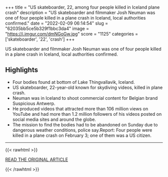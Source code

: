 +++
title = "US skateboarder, 22, among four people killed in Iceland plane crash"
description = "US skateboarder and filmmaker Josh Neuman was one of four people killed in a plane crash in Iceland, local authorities confirmed."
date = "2022-02-09 06:14:54"
slug = "62035bb5ce5b329f1bbc3da4"
image = "https://i.imgur.com/dmNGoGw.jpg"
score = "1125"
categories = ['skateboarder', '22', 'crash']
+++

US skateboarder and filmmaker Josh Neuman was one of four people killed in a plane crash in Iceland, local authorities confirmed.

## Highlights

- Four bodies found at bottom of Lake Thingvallavik, Iceland.
- US skateboarder, 22-year-old known for skydiving videos, killed in plane crash.
- Neuman was in Iceland to shoot commercial content for Belgian brand Suspicious Antwerp.
- He produced videos that attracted more than 106 million views on YouTube and had more than 1.2 million followers of his videos posted on social media sites and around the globe.
- The mission to find the bodies had to be abandoned on Sunday due to dangerous weather conditions, police say.Report: Four people were killed in a plane crash on February 3; one of them was a US citizen.

---

{{< rawhtml >}}
  <p class="article-category">
    <a target="_blank" href="https://www.cnn.com/2022/02/08/sport/josh-neuman-iceland-plane-crash-spt-intl/index.html">READ THE ORIGINAL ARTICLE</a>
  </p>
{{< /rawhtml >}}
